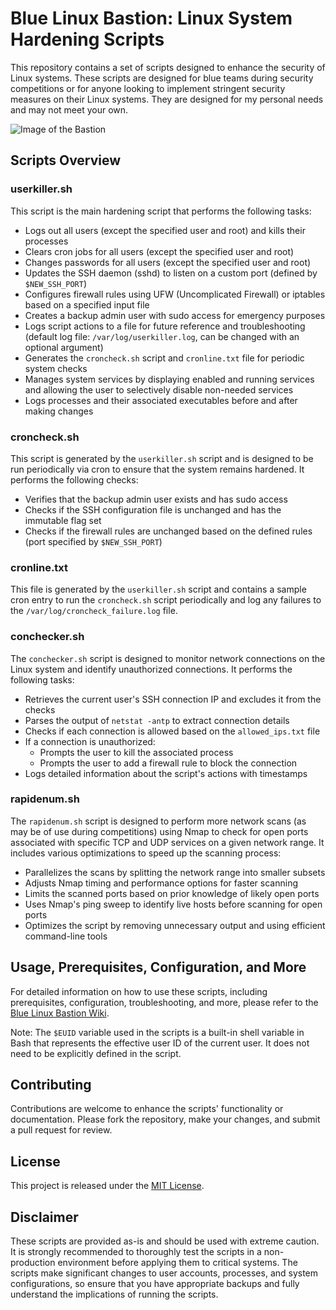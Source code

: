 # Blue Linux Bastion: Linux System Hardening Scripts

This repository contains a set of scripts designed to enhance the security of Linux systems. These scripts are designed for blue teams during security competitions or for anyone looking to implement stringent security measures on their Linux systems. They are designed for my personal needs and may not meet your own.

![Image of the Bastion](https://github.com/fulco/BlueLinuxBastion/assets/802660/52bd88c5-a985-4ed2-af29-9698733b0198)

## Scripts Overview

### userkiller.sh

This script is the main hardening script that performs the following tasks:
- Logs out all users (except the specified user and root) and kills their processes
- Clears cron jobs for all users (except the specified user and root)
- Changes passwords for all users (except the specified user and root)
- Updates the SSH daemon (sshd) to listen on a custom port (defined by `$NEW_SSH_PORT`)
- Configures firewall rules using UFW (Uncomplicated Firewall) or iptables based on a specified input file
- Creates a backup admin user with sudo access for emergency purposes
- Logs script actions to a file for future reference and troubleshooting (default log file: `/var/log/userkiller.log`, can be changed with an optional argument)
- Generates the `croncheck.sh` script and `cronline.txt` file for periodic system checks
- Manages system services by displaying enabled and running services and allowing the user to selectively disable non-needed services
- Logs processes and their associated executables before and after making changes

### croncheck.sh

This script is generated by the `userkiller.sh` script and is designed to be run periodically via cron to ensure that the system remains hardened. It performs the following checks:
- Verifies that the backup admin user exists and has sudo access
- Checks if the SSH configuration file is unchanged and has the immutable flag set
- Checks if the firewall rules are unchanged based on the defined rules (port specified by `$NEW_SSH_PORT`)

### cronline.txt

This file is generated by the `userkiller.sh` script and contains a sample cron entry to run the `croncheck.sh` script periodically and log any failures to the `/var/log/croncheck_failure.log` file.

### conchecker.sh

The `conchecker.sh` script is designed to monitor network connections on the Linux system and identify unauthorized connections. It performs the following tasks:
- Retrieves the current user's SSH connection IP and excludes it from the checks
- Parses the output of `netstat -antp` to extract connection details
- Checks if each connection is allowed based on the `allowed_ips.txt` file
- If a connection is unauthorized:
  - Prompts the user to kill the associated process
  - Prompts the user to add a firewall rule to block the connection
- Logs detailed information about the script's actions with timestamps

### rapidenum.sh

The `rapidenum.sh` script is designed to perform more network scans (as may be of use during competitions) using Nmap to check for open ports associated with specific TCP and UDP services on a given network range. It includes various optimizations to speed up the scanning process:
- Parallelizes the scans by splitting the network range into smaller subsets
- Adjusts Nmap timing and performance options for faster scanning
- Limits the scanned ports based on prior knowledge of likely open ports
- Uses Nmap's ping sweep to identify live hosts before scanning for open ports
- Optimizes the script by removing unnecessary output and using efficient command-line tools

## Usage, Prerequisites, Configuration, and More

For detailed information on how to use these scripts, including prerequisites, configuration, troubleshooting, and more, please refer to the [Blue Linux Bastion Wiki](https://github.com/fulco/BlueLinuxBastion/wiki).

Note: The `$EUID` variable used in the scripts is a built-in shell variable in Bash that represents the effective user ID of the current user. It does not need to be explicitly defined in the script.

## Contributing

Contributions are welcome to enhance the scripts' functionality or documentation. Please fork the repository, make your changes, and submit a pull request for review.

## License

This project is released under the [MIT License](https://opensource.org/licenses/MIT).

## Disclaimer

These scripts are provided as-is and should be used with extreme caution. It is strongly recommended to thoroughly test the scripts in a non-production environment before applying them to critical systems. The scripts make significant changes to user accounts, processes, and system configurations, so ensure that you have appropriate backups and fully understand the implications of running the scripts.
